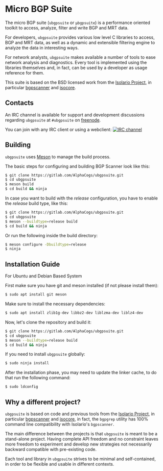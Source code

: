 # Micro BGP Suite

The micro BGP suite (`ubgpsuite` or `μbgpsuite`) is a performance oriented
toolkit to access, analyze, filter and write BGP and MRT data.

For developers, `ubgpsuite` provides various low level C libraries to access,
BGP and MRT data, as well as a dynamic and extensible filtering engine to
analyze the data in interesting ways.

For network analysts, `ubgpsuite` makes available a number of tools to ease
network analysis and diagnostics.
Every tool is implemented using the libraries themselves and, in fact,
can be used by a developer as usage reference for them.

This suite is based on the BSD licensed work from the [Isolario Project](https://isolario.it),
in particular [bgpscanner](https://gitlab.com/Isolario/bgpscanner) and [isocore](https://gitlab.com/Isolario/isocore).

## Contacts

An IRC channel is available for support and development discussions regarding
`ubgpsuite` at `#ubgpsuite` on [freenode](https://freenode.net/).

You can join with any IRC client or using a webclient:
[![IRC channel](https://kiwiirc.com/buttons/chat.freenode.net:6667/ubgpsuite.png)](https://kiwiirc.com/client/chat.freenode.net:6667/?nick=guest|?&theme=cli#ubgpsuite)

## Building

`ubgpsuite` uses [Meson](https://mesonbuild.com) to manage the build process.

The basic steps for configuring and building BGP Scanner look like this:

```bash
$ git clone https://gitlab.com/AlphaCogs/ubgpsuite.git
$ cd ubgpsuite
$ meson build
$ cd build && ninja
```

In case you want to build with the *release* configuration, you have to
enable the *release* build type, like this:

```bash
$ git clone https://gitlab.com/AlphaCogs/ubgpsuite.git
$ cd ubgpsuite
$ meson --buildtype=release build
$ cd build && ninja
```

Or run the following inside the build directory:

```bash
$ meson configure -Dbuildtype=release
$ ninja
```

## Installation Guide

For Ubuntu and Debian Based System

First make sure you have git and meson installed (if not please install them):

```bash
$ sudo apt install git meson
```

Make sure to install the necessary dependencies:

```bash
$ sudo apt install zlib1g-dev libbz2-dev liblzma-dev liblz4-dev
```

Now, let's clone the repository and build it:

```bash
$ git clone https://gitlab.com/AlphaCogs/ubgpsuite.git
$ cd ubgpsuite
$ meson --buildtype=release build
$ cd build && ninja
```

If you need to install `ubgpsuite` globally:

```bash
$ sudo ninja install
```

After the installation phase, you may need to update
the linker cache, to do that run the following command:

```bash
$ sudo ldconfig
```

## Why a different project?

`ubgpsuite` is based on code and previous tools from the [Isolario Project](https://isolario.it),
in particular [bgpscanner](https://gitlab.com/Isolario/bgpscanner) and [isocore](https://gitlab.com/Isolario/isocore),
in fact, the `bgpgrep` utility has 100% command line compatibility with Isolario's `bgpscanner`.

The main difference between the projects is that `ubgpsuite` is meant to be a stand-alone project.
Having complete API freedom and no constraint leaves more freedom to experiment
and develop new strategies not necessarily backward compatible with pre-existing code.

Each tool and library in `ubgpsuite` strives to be minimal and self-contained,
in order to be flexible and usable in different contexts.

